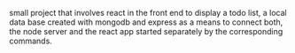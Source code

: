 small project that involves react in the front end to display a todo list, a local data base created with mongodb  and express as a means to connect both, the node server and the react app started separately by the corresponding commands. 
